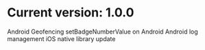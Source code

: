 Current version: 1.0.0
=========================
Android Geofencing
setBadgeNumberValue on Android
Android log management
iOS native library update

